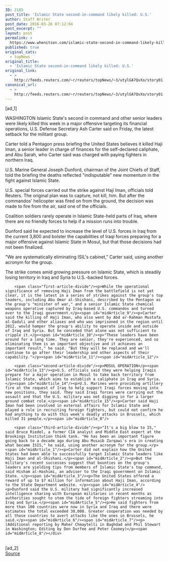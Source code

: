 ```yaml
---
ID: 2185
post_title: 'Islamic State second-in-command likely killed: U.S.'
author: Staff Writer
post_date: 2016-03-26 07:12:04
post_excerpt: ""
layout: post
permalink: >
  https://www.whenitson.com/islamic-state-second-in-command-likely-killed-u-s/
published: true
original_cats:
  - topNews
original_title:
  - 'Islamic State second-in-command likely killed: U.S.'
original_link:
  - >
    http://feeds.reuters.com/~r/reuters/topNews/~3/utylGA7QvXo/story01.htm
canonical_url:
  - >
    http://feeds.reuters.com/~r/reuters/topNews/~3/utylGA7QvXo/story01.htm
---
```

 [ad_1]
<br><div id="articleText">
<span id="midArticle_start"/>

<span id="midArticle_0"/><span class="focusParagraph" readability="6"><p><span class="articleLocation">WASHINGTON</span> Islamic State's second in command and other senior leaders were likely killed this week in a major offensive targeting its financial operations, U.S. Defense Secretary Ash Carter said on Friday, the latest setback for the militant group.</p></span><span id="midArticle_1"/><p>Carter told a Pentagon press briefing the United States believes it killed Haji Iman, a senior leader in charge of finances for the self-declared caliphate, and Abu Sarah, who Carter said was charged with paying fighters in northern Iraq.</p><span id="midArticle_2"/><p>U.S. Marine General Joseph Dunford, chairman of the Joint Chiefs of Staff, told the briefing the deaths reflected "indisputable" new momentum in the fight against Islamic State.</p><span id="midArticle_3"/><p>U.S. special forces carried out the strike against Haji Iman, officials told Reuters. The original plan was to capture, not kill, him. But after the commandos' helicopter was fired on from the ground, the decision was made to fire from the air, said one of the officials. </p><span id="midArticle_4"/><p>Coalition soldiers rarely operate in Islamic State-held parts of Iraq, where there are no friendly forces to help if a mission runs into trouble.</p><span id="midArticle_5"/><p>Dunford said he expected to increase the level of U.S. forces in Iraq from the current 3,800 and bolster the capabilities of Iraqi forces preparing for a major offensive against Islamic State in Mosul, but that those decisions had not been finalized.</p><span id="midArticle_6"/><p>"We are systematically eliminating ISIL's cabinet," Carter said, using another acronym for the group.</p><span id="midArticle_7"/><p>The strike comes amid growing pressure on Islamic State, which is steadily losing territory in Iraq and Syria to U.S.-backed forces.</p><span id="midArticle_8"/>
        
        <span class="first-article-divide"/><p>While the operational significance of removing Haji Iman from the battlefield is not yet clear, it is the latest in a series of strikes against the group's top leaders, including Abu Omar al-Shishani, described by the Pentagon as the group's "minister of war," and a senior Islamic State chemical weapons operative captured by Iraq-based U.S. commandos and turned over to the Iraqi government.</p><span id="midArticle_9"/><p>Carter said the killing of Haji Iman, who also went by Abd ar-Rahman Mustafa al-Qaduli and other aliases and who was imprisoned in the region until 2012, would hamper the group's ability to operate inside and outside of Iraq and Syria. But he conceded that alone was not sufficient to cripple it.</p><span id="midArticle_10"/><p>"These leaders have been around for a long time. They are senior, they're experienced, and so eliminating them is an important objective and it achieves an important result," he said. "But they will be replaced and we'll continue to go after their leadership and other aspects of their capability."</p><span id="midArticle_11"/><span id="midArticle_12"/>
        
        <span class="second-article-divide"/><p>MOSUL OPERATION</p><span id="midArticle_13"/><p>U.S. officials said they were helping Iraqis prepare for a major operation in Mosul to take back territory from Islamic State, which aims to establish a caliphate in Iraq and Syria.</p><span id="midArticle_14"/><p>U.S. Marines were providing artillery fire at the request of Iraq to help support Iraqi forces moving into new positions, they said. They said Iraqi forces were carrying out the assault and that the U.S. military was not digging in for a larger ground combat role.</p><span id="midArticle_15"/><p>Carter said Haji Iman had been involved in external affairs for Islamic State and played a role in recruiting foreign fighters, but could not confirm he had anything to do with this week's deadly attacks in Brussels, which killed 31 people.</p><span id="midArticle_0"/>
        
        <span class="third-article-divide"/><p>"It's a big blow to IS," said Bruce Riedel, a former CIA analyst and Middle East expert at the Brookings Institution think tank. "He has been an important figure going back to a decade ago during Abu Musaib Zarqawi's era in creating what became ISIS," he said, using another acronym for the group.</p><span id="midArticle_1"/><p>Carter did not explain how the United States had been able to successfully target Islamic State leaders like Haji Iman and al-Shishani.</p><span id="midArticle_2"/><p>But the military's recent successes suggest that bounties on the group's leaders are yielding tips from members of Islamic State's top command, said Hisham al-Hashimi, an adviser to the Iraqi government on Islamic State. </p><span id="midArticle_3"/><p>The United States offered a reward of up to $7 million for information about Haji Iman, according to the State Department website. </p><span id="midArticle_4"/><p>Dunford said the U.S. military had significantly increased intelligence sharing with European militaries in recent months as authorities sought to stem the tide of foreign fighters streaming into Iraq and Syria.</p><span id="midArticle_5"/><p>He said fighters from more than 100 countries were now in Syria and Iraq and there were estimates the total exceeded 30,000. Greater cooperation was needed by all those countries to avert attacks like the ones in Brussels, he said.</p><span id="midArticle_6"/><span id="midArticle_7"/><p> (Additional reporting by Maher Chmaytelli in Baghdad and Phil Stewart in Washington; Editing by Don Durfee and Peter Cooney)</p><span id="midArticle_8"/></div>
<br>[ad_2]
<br><a href="http://feeds.reuters.com/~r/reuters/topNews/~3/utylGA7QvXo/story01.htm">Source </a>